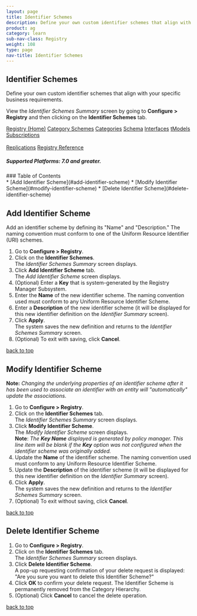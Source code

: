 ```yaml
---
layout: page
title: Identifier Schemes
description: Define your own custom identifier schemes that align with your specific business requirements.
product: ag
category: learn
sub-nav-class: Registry
weight: 108
type: page
nav-title: Identifier Schemes
---
```


## Identifier Schemes
Define your own custom identifier schemes that align with your specific business requirements.

View the *Identifier Schemes Summary* screen by going to **Configure > Registry** and then clicking on the **Identifier Schemes** tab.

<a href="../registry/registry_toc.html" class="button secondary">Registry (Home)</a> <a href="../registry/category_schemes.html" class="button secondary">Category Schemes</a> <a href="../registry/categories.html" class="button secondary">Categories</a> <a href="../registry/schema.html" class="button secondary">Schema</a> <a href="../registry/interfaces.html" class="button secondary">Interfaces</a> <a href="../registry/tmodels.html" class="button secondary">tModels</a> <a href="../registry/subscriptions.html" class="button secondary">Subscriptions</a> <br><br> <a href="../registry/replications.html" class="button secondary">Replications</a> <a href="../registry/registry_reference.html" class="button secondary">Registry Reference</a>
<h5 class="stamp">Supported Platforms: 7.0 and greater.</h5>
### Table of Contents
<div id="toc-marker"></div>
* [Add Identifier Scheme](#add-identifier-scheme)
* [Modify Identifier Scheme](#modify-identifier-scheme)
* [Delete Identifier Scheme](#delete-identifier-scheme)

## Add Identifier Scheme

Add an identifier scheme by defining its "Name" and "Description." The naming convention must conform to one of the Uniform Resource Identifier (URI) schemes.

1. Go to **Configure > Registry**.
2. Click on the **Identifier Schemes**.  
The *Identifier Schemes Summary* screen displays.
3. Click **Add Identifier Scheme** tab.  
The *Add Identifier Scheme* screen displays.
4. (Optional) Enter a **Key** that is system-generated by the Registry Manager Subsystem.
5. Enter the **Name** of the new identifier scheme. The naming convention used must conform to any Uniform Resource Identifier Scheme.
6. Enter a **Description** of the new identifier scheme (it will be displayed for this new identifier definition on the *Identifier Summary* screen).
7. Click **Apply**.  
The system saves the new definition and returns to the *Identifier Schemes Summary* screen.
8. (Optional) To exit with saving, click **Cancel**. 

<a href="#top">back to top</a> 

## Modify Identifier Scheme

**Note:** *Changing the underlying properties of an identifier scheme after it has been used to associate an identifier with an entity will "automatically" update the associations.*

1. Go to **Configure > Registry**.
2. Click on the **Identifier Schemes** tab.  
The *Identifier Schemes Summary* screen displays.
3. Click **Modify Identifier Scheme**.  
The *Modify Identifier Scheme* screen displays.  
**Note**: *The* ***Key Name*** *displayed is generated by policy manager.  This line item will be blank if the* ***Key*** *option was not configured when the identifier scheme was originally added.*
4. Update the **Name** of the identifier scheme. The naming convention used must conform to any Uniform Resource Identifier Scheme.
5. Update the **Description** of the identifier scheme (it will be displayed for this new identifier definition on the *Identifier Summary* screen).
6. Click **Apply**.  
The system saves the new definition and returns to the *Identifier Schemes Summary* screen.
7. (Optional) To exit without saving, click **Cancel**. 


<a href="#top">back to top</a> 

## Delete Identifier Scheme

1. Go to **Configure > Registry**.
2. Click on the **Identifier Schemes** tab.  
The *Identifier Schemes Summary* screen displays.
3. Click **Delete Identifier Scheme**.  
A pop-up requesting confirmation of your delete request is displayed: "Are you sure you want to delete this Identifier Scheme?"
5. Click **OK** to confirm your delete request.
The Identifier Scheme is permanently removed from the Category Hierarchy.
6. (Optional) Click **Cancel** to cancel the delete operation.

<a href="#top">back to top</a> 